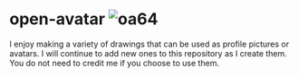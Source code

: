 # open-avatar ![oa64](https://github.com/Appled-Dev/open-avatar/assets/136099435/ccebdd84-fb4b-484e-988a-b7e7100bc411)


I enjoy making a variety of drawings that can be used as profile pictures or avatars. I will continue to add new ones to this repository as I create them. You do not need to credit me if you choose to use them.

